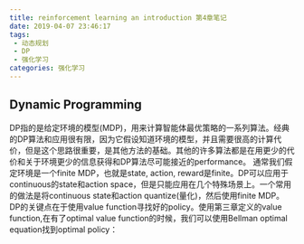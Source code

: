 ```yaml
---
title: reinforcement learning an introduction 第4章笔记
date: 2019-04-07 23:46:17
tags:
 - 动态规划
 - DP
 - 强化学习
categories: 强化学习
---
```


## Dynamic Programming
DP指的是给定环境的模型(MDP)，用来计算智能体最优策略的一系列算法。经典的DP算法和应用很有限，因为它假设知道环境的模型，并且需要很高的计算代价，但是这个思路很重要，是其他方法的基础。其他的许多算法都是在用更少的代价和关于环境更少的信息获得和DP算法尽可能接近的performance。
通常我们假定环境是一个finite MDP，也就是state, action, reward是finite。DP可以应用于continuous的state和action space，但是只能应用在几个特殊场景上。一个常用的做法是将continuous state和action quantize(量化)，然后使用finite MDP。
DP的关键点在于使用value function寻找好的policy。使用第三章定义的value function,在有了optimal value function的时候，我们可以使用Bellman optimal equation找到optimal policy：

